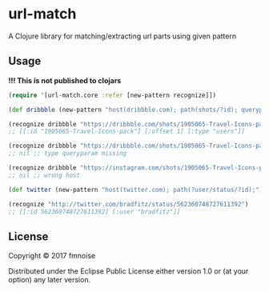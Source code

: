 # url-match

A Clojure library for matching/extracting url parts using given pattern

## Usage

**!!! This is not published to clojars**

```clojure
(require '[url-match.core :refer [new-pattern recognize]])

(def dribbble (new-pattern "host(dribbble.com); path(shots/?id); queryparam(list=?type); queryparam(offset=?offset);"))

(recognize dribbble "https://dribbble.com/shots/1905065-Travel-Icons-pack?offset=1&list=users")
;; [[:id "1905065-Travel-Icons-pack"] [:offset 1] [:type "users"]]

(recognize dribbble "https://dribbble.com/shots/1905065-Travel-Icons-pack?offset=1")
;; nil ;; type queryparam missing

(recognize dribbble "https://instagram.com/shots/1905065-Travel-Icons-pack?offset=1&list=users")
;; nil ;; wrong host

(def twitter (new-pattern "host(twitter.com); path(?user/status/?id);"))

(recognize "http://twitter.com/bradfitz/status/562360748727611392")
;; [[:id 562360748727611392] [:user "bradfitz"]]
```

## License

Copyright © 2017 fmnoise

Distributed under the Eclipse Public License either version 1.0 or (at
your option) any later version.

